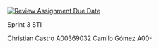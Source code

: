 [![Review Assignment Due Date](https://classroom.github.com/assets/deadline-readme-button-24ddc0f5d75046c5622901739e7c5dd533143b0c8e959d652212380cedb1ea36.svg)](https://classroom.github.com/a/Ph4vVba0)

Sprint 3 STI

Christian Castro A00369032
Camilo Gómez A00-
